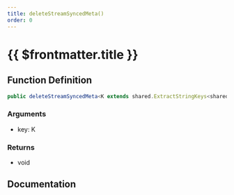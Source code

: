 ```yaml
---
title: deleteStreamSyncedMeta()
order: 0
---
```


# {{ $frontmatter.title }}

## Function Definition

```ts
public deleteStreamSyncedMeta<K extends shared.ExtractStringKeys<shared.ICustomEntityStreamSyncedMeta>>(key: K): void;
```

### Arguments

* key: K

### Returns

* void

## Documentation

<!--@include: ./parts/deleteStreamSyncedMeta.md-->

